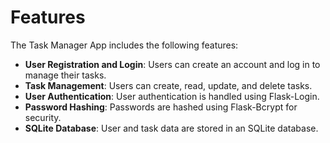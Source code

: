 # Features

The Task Manager App includes the following features:

- **User Registration and Login**: Users can create an account and log in to manage their tasks.
- **Task Management**: Users can create, read, update, and delete tasks.
- **User Authentication**: User authentication is handled using Flask-Login.
- **Password Hashing**: Passwords are hashed using Flask-Bcrypt for security.
- **SQLite Database**: User and task data are stored in an SQLite database.